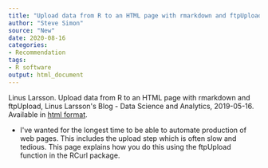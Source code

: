 ```yaml
---
title: "Upload data from R to an HTML page with rmarkdown and ftpUpload"
author: "Steve Simon"
source: "New"
date: 2020-08-16
categories:
- Recommendation
tags:
- R software
output: html_document
---
```


Linus Larsson. Upload data from R to an HTML page with rmarkdown and ftpUpload, Linus Larsson's Blog - Data Science and Analytics, 2019-05-16. Available in [html format](https://lynuhs.com/upload-data-from-r-to-an-html-page-with-rmarkdown-and-ftpupload/).

<!---More--->

+ I've wanted for the longest time to be able to automate production of web pages. This includes the upload step which is often slow and tedious. This page explains how you do this using the ftpUpload function in the RCurl package.

